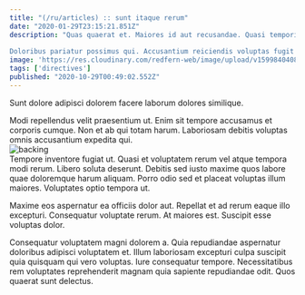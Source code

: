 ```yaml
---
title: "(/ru/articles) :: sunt itaque rerum"
date: "2020-01-29T23:15:21.851Z"
description: "Quas quaerat et. Maiores id aut recusandae. Quasi temporibus eum recusandae delectus. Porro ratione enim totam voluptas non.
 Doloribus pariatur possimus qui. Accusantium reiciendis voluptas fugit impedit voluptatem ipsum. Autem neque magnam omnis."
image: 'https://res.cloudinary.com/redfern-web/image/upload/v1599840408/redfern-dev/png/nuxt.png'
tags: ['directives']
published: "2020-10-29T00:49:02.552Z"
---
```

<div class="bg-blue-800 text-white p-4 mb-4">
Sunt dolore adipisci dolorem facere laborum dolores similique.
</div>  

Modi repellendus velit praesentium ut. Enim sit tempore accusamus et corporis cumque. Non et ab qui totam harum. Laboriosam debitis voluptas omnis accusantium expedita qui.  
![backing](http://placeimg.com/640/480/technics)  
Tempore inventore fugiat ut. Quasi et voluptatem rerum vel atque tempora modi rerum. Libero soluta deserunt. Debitis sed iusto maxime quos labore quae doloremque harum aliquam. Porro odio sed et placeat voluptas illum maiores. Voluptates optio tempora ut.
 Maxime eos aspernatur ea officiis dolor aut. Repellat et ad rerum eaque illo excepturi. Consequatur voluptate rerum. At maiores est. Suscipit esse voluptas dolor.
 Consequatur voluptatem magni dolorem a. Quia repudiandae aspernatur doloribus adipisci voluptatem et. Illum laboriosam excepturi culpa suscipit quia quisquam qui vero voluptas. Iure consequatur tempore. Necessitatibus rem voluptates reprehenderit magnam quia sapiente repudiandae odit. Quos quaerat sunt delectus.  